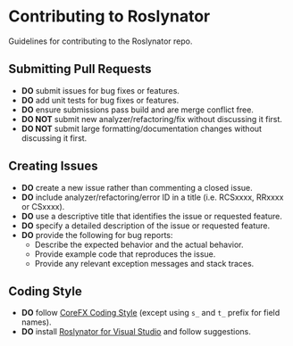 # Contributing to Roslynator

Guidelines for contributing to the Roslynator repo.

## Submitting Pull Requests

* **DO** submit issues for bug fixes or features.
* **DO** add unit tests for bug fixes or features.
* **DO** ensure submissions pass build and are merge conflict free.
* **DO NOT** submit new analyzer/refactoring/fix without discussing it first.
* **DO NOT** submit large formatting/documentation changes without discussing it first.

## Creating Issues

* **DO** create a new issue rather than commenting a closed issue.
* **DO** include analyzer/refactoring/error ID in a title (i.e. RCSxxxx, RRxxxx or CSxxxx).
* **DO** use a descriptive title that identifies the issue or requested feature.
* **DO** specify a detailed description of the issue or requested feature.
* **DO** provide the following for bug reports:
  * Describe the expected behavior and the actual behavior.
  * Provide example code that reproduces the issue.
  * Provide any relevant exception messages and stack traces.

## Coding Style

* **DO** follow [CoreFX Coding Style](https://github.com/dotnet/corefx/blob/master/Documentation/coding-guidelines/coding-style.md) (except using `s_` and `t_` prefix for field names).
* **DO** install [Roslynator for Visual Studio](https://marketplace.visualstudio.com/items?itemName=josefpihrt.Roslynator2019) and follow suggestions.
